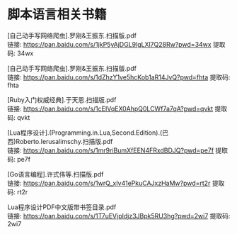 # 脚本语言相关书籍





[自己动手写网络爬虫].罗刚&王振东.扫描版.pdf  
链接: https://pan.baidu.com/s/1jkP5yAjDGL9lgLXl7Q28Rw?pwd=34wx 提取码: 34wx


[自己动手写网络爬虫].罗刚&王振东.扫描版.pdf  
链接: https://pan.baidu.com/s/1dZhzY1ve5hcKob1aR14JvQ?pwd=fhta 提取码: fhta


[Ruby入门权威经典].于天恩.扫描版.pdf  
链接: https://pan.baidu.com/s/1cEIVqEX0AhpQ0LCWf7a7qA?pwd=qvkt 提取码: qvkt


[Lua程序设计].(Programming.in.Lua,Second.Edition).(巴西)Roberto.Ierusalimschy.扫描版.pdf  
链接: https://pan.baidu.com/s/1mr9riBumXfEEN4FRxdBDJQ?pwd=pe7f 提取码: pe7f


[Go语言编程].许式伟等.扫描版.pdf  
链接: https://pan.baidu.com/s/1wrQ_xIv41ePkuCAJxzHaMw?pwd=rt2r 提取码: rt2r

Lua程序设计PDF中文版带书签目录.pdf  
链接: https://pan.baidu.com/s/1T7uEVjpIdjz3JBpk5RU3hg?pwd=2wi7 提取码: 2wi7














